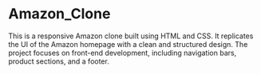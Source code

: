 # Amazon_Clone
This is a responsive Amazon clone built using HTML and CSS. It replicates the UI of the Amazon homepage with a clean and structured design. The project focuses on front-end development, including navigation bars, product sections, and a footer.
